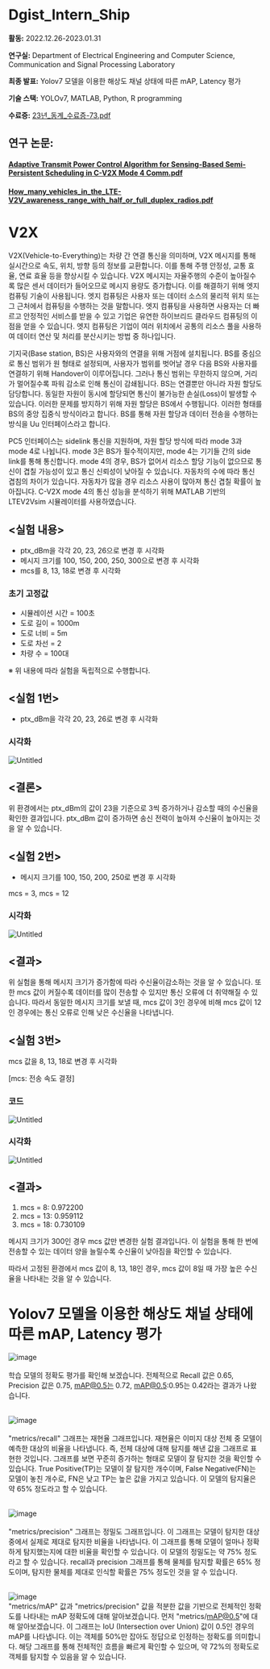 # Dgist_Intern_Ship

**활동:** 2022.12.26-2023.01.31

**연구실:** Department of Electrical Engineering and Computer Science, Communication and Signal Processing Laboratory

**최종 발표:** Yolov7 모델을 이용한 해상도 채널 상태에 따른 mAP, Latency 평가


**기술 스택:** YOLOv7, MATLAB, Python, R programming


**수료증:**
[23년_동계_수료증-73.pdf](https://github.com/paulsung97/Dgist_Intern_Ship/files/11725724/23._._.-73.pdf)

## 연구 논문:
#### [Adaptive Transmit Power Control Algorithm for Sensing-Based Semi-Persistent Scheduling in C-V2X Mode 4 Comm.pdf](https://github.com/paulsung97/Dgist_Intern_Ship/files/11725686/Adaptive.Transmit.Power.Control.Algorithm.for.Sensing-Based.Semi-Persistent.Scheduling.in.C-V2X.Mode.4.Comm.pdf)
#### [How_many_vehicles_in_the_LTE-V2V_awareness_range_with_half_or_full_duplex_radios.pdf](https://github.com/paulsung97/Dgist_Intern_Ship/files/11725704/How_many_vehicles_in_the_LTE-V2V_awareness_range_with_half_or_full_duplex_radios.pdf)



# V2X

V2X(Vehicle-to-Everything)는 차량 간 연결 통신을 의미하며, V2X 메시지를 통해 실시간으로 속도, 위치, 방향 등의 정보를 교환합니다. 이를 통해 주행 안정성, 교통 효율, 연료 효율 등을 향상시킬 수 있습니다. V2X 메시지는 자율주행의 수준이 높아질수록 많은 센서 데이터가 들어오므로 메시지 용량도 증가합니다. 이를 해결하기 위해 엣지 컴퓨팅 기술이 사용됩니다. 엣지 컴퓨팅은 사용자 또는 데이터 소스의 물리적 위치 또는 그 근처에서 컴퓨팅을 수행하는 것을 말합니다. 엣지 컴퓨팅을 사용하면 사용자는 더 빠르고 안정적인 서비스를 받을 수 있고 기업은 유연한 하이브리드 클라우드 컴퓨팅의 이점을 얻을 수 있습니다. 엣지 컴퓨팅은 기업이 여러 위치에서 공통의 리소스 풀을 사용하여 데이터 연산 및 처리를 분산시키는 방법 중 하나입니다.

기지국(Base station, BS)은 사용자와의 연결을 위해 거점에 설치됩니다. BS를 중심으로 통신 범위가 원 형태로 설정되며, 사용자가 범위를 벗어날 경우 다음 BS와 사용자를 연결하기 위해 Handover이 이루어집니다. 그러나 통신 범위는 무한하지 않으며, 거리가 멀어질수록 파워 감소로 인해 통신이 감쇄됩니다. BS는 연결뿐만 아니라 자원 할당도 담당합니다. 동일한 자원이 동시에 할당되면 통신이 불가능한 손실(Loss)이 발생할 수 있습니다. 이러한 문제를 방지하기 위해 자원 할당은 BS에서 수행됩니다. 이러한 형태를 BS의 중앙 집중식 방식이라고 합니다. BS를 통해 자원 할당과 데이터 전송을 수행하는 방식을 Uu 인터페이스라고 합니다.

PC5 인터페이스는 sidelink 통신을 지원하며, 자원 할당 방식에 따라 mode 3과 mode 4로 나뉩니다. mode 3은 BS가 필수적이지만, mode 4는 기기들 간의 side link를 통해 통신합니다. mode 4의 경우, BS가 없어서 리소스 할당 기능이 없으므로 통신이 겹칠 가능성이 있고 통신 신뢰성이 낮아질 수 있습니다. 자동차의 수에 따라 통신 겹침의 차이가 있습니다. 자동차가 많을 경우 리소스 사용이 많아져 통신 겹칠 확률이 높아집니다. C-V2X mode 4의 통신 성능을 분석하기 위해 MATLAB 기반의 LTEV2Vsim 시뮬레이터를 사용하였습니다.
## <실험 내용>

- ptx_dBm을 각각 20, 23, 26으로 변경 후 시각화
- 메시지 크기를 100, 150, 200, 250, 300으로 변경 후 시각화
- mcs를 8, 13, 18로 변경 후 시각화

### 초기 고정값

- 시뮬레이션 시간 = 100초
- 도로 길이 = 1000m
- 도로 너비 = 5m
- 도로 차선 = 2
- 차량 수 = 100대

※ 위 내용에 따라 실험을 독립적으로 수행합니다.

## <실험 1번>

- ptx_dBm을 각각 20, 23, 26로 변경 후 시각화

### 시각화

![Untitled](https://github.com/paulsung97/Dgist_Intern_Ship/assets/63456050/ba739e54-0ea5-40d8-b0d1-66722ce55624)


## <결론>

위 환경에서는 ptx_dBm의 값이 23을 기준으로 3씩 증가하거나 감소할 때의 수신율을 확인한 결과입니다. ptx_dBm 값이 증가하면 송신 전력이 높아져 수신율이 높아지는 것을 알 수 있습니다.

## <실험 2번>

- 메시지 크기를 100, 150, 200, 250로 변경 후 시각화

mcs = 3, mcs = 12

### 시각화


![Untitled](https://github.com/paulsung97/Dgist_Intern_Ship/assets/63456050/19ce7722-35bf-4899-ba0e-774a69c3f5db)

## <결과>

위 실험을 통해 메시지 크기가 증가함에 따라 수신율이감소하는 것을 알 수 있습니다. 또한 mcs 값이 커질수록 데이터를 많이 전송할 수 있지만 통신 오류에 더 취약해질 수 있습니다. 따라서 동일한 메시지 크기를 보낼 때, mcs 값이 3인 경우에 비해 mcs 값이 12인 경우에는 통신 오류로 인해 낮은 수신율을 나타냅니다.

## <실험 3번>

mcs 값을 8, 13, 18로 변경 후 시각화

[mcs: 전송 속도 결정]

### 코드
![Untitled](https://github.com/paulsung97/Dgist_Intern_Ship/assets/63456050/c71a7d1f-4da5-4030-901b-104f234029a0)


### 시각화

![Untitled](https://github.com/paulsung97/Dgist_Intern_Ship/assets/63456050/ca1bf9d1-5fa9-413f-90b4-a7a7907223c0)


## <결과>

1. mcs = 8: 0.972200
2. mcs = 13: 0.959112
3. mcs = 18: 0.730109

메시지 크기가 300인 경우 mcs 값만 변경한 실험 결과입니다. 이 실험을 통해 한 번에 전송할 수 있는 데이터 양을 늘릴수록 수신율이 낮아짐을 확인할 수 있습니다.

따라서 고정된 환경에서 mcs 값이 8, 13, 18인 경우, mcs 값이 8일 때 가장 높은 수신율을 나타내는 것을 알 수 있습니다.

# Yolov7 모델을 이용한 해상도 채널 상태에 따른 mAP, Latency 평가

![image](https://github.com/paulsung97/Dgist_Intern_Ship/assets/63456050/4ed42054-6ee9-46f6-b0d6-6a2922d4c190)
<br>
<br>
학습 모델의 정확도 평가를 확인해 보겠습니다. 전체적으로 Recall 값은 0.65, Precision 값은 0.75, mAP@0.5는 0.72, mAP@0.5:0.95는 0.42라는 결과가 나왔습니다.
<br>
<br>

![image](https://github.com/paulsung97/Dgist_Intern_Ship/assets/63456050/8a99273a-a38d-40f9-923d-4023cae47647)
<br>
<br>
"metrics/recall" 그래프는 재현율 그래프입니다. 재현율은 이미지 대상 전체 중 모델이 예측한 대상의 비율을 나타냅니다. 즉, 전체 대상에 대해 탐지를 해낸 값을 그래프로 표현한 것입니다. 그래프를 보면 꾸준히 증가하는 형태로 모델이 잘 탐지한 것을 확인할 수 있습니다. True Positive(TP)는 모델이 잘 탐지한 개수이며, False Negative(FN)는 모델이 놓친 개수로, FN은 낮고 TP는 높은 값을 가지고 있습니다. 이 모델의 탐지율은 약 65% 정도라고 할 수 있습니다.
<br>
<br>


![image](https://github.com/paulsung97/Dgist_Intern_Ship/assets/63456050/462087ab-dc42-4b65-a054-6f0138a8c34c)
<br>
<br>
"metrics/precision" 그래프는 정밀도 그래프입니다. 이 그래프는 모델이 탐지한 대상 중에서 실제로 제대로 탐지한 비율을 나타냅니다. 이 그래프를 통해 모델이 얼마나 정확하게 탐지했는지에 대한 비율을 확인할 수 있습니다. 이 모델의 정밀도는 약 75% 정도라고 할 수 있습니다. 
recall과 precision 그래프를 통해 물체를 탐지할 확률은 65% 정도이며, 탐지한 물체를 제대로 인식할 확률은 75% 정도인 것을 알 수 있습니다.
<br>
<br>


![image](https://github.com/paulsung97/Dgist_Intern_Ship/assets/63456050/e25735f7-bc0e-4057-bd81-403b68d649ef)
<br>
"metrics/mAP" 값과 "metrics/precision" 값을 적분한 값을 기반으로 전체적인 정확도를 나타내는 mAP 정확도에 대해 알아보겠습니다. 
먼저 "metrics/mAP@0.5"에 대해 알아보겠습니다. 이 그래프는 IoU (Intersection over Union) 값이 0.5인 경우의 mAP를 나타냅니다. 이는 객체를 50%만 잡아도 정답으로 인정하는 정확도를 의미합니다. 해당 그래프를 통해 전체적인 흐름을 빠르게 확인할 수 있으며, 약 72%의 정확도로 객체를 탐지할 수 있음을 알 수 있습니다.
<br>
<br>



